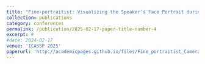 ```yaml
---
title: "Fine-portraitist: Visualizing the Speaker’s Face Portrait during Speech Listening"
collection: publications
category: conferences
permalink: /publication/2025-02-17-paper-title-number-4
excerpt: #
#date: 2024-02-17
venue: 'ICASSP 2025'
paperurl: 'http://academicpages.github.io/files/Fine_portraitist_CameraReady.pdf'
---
```

